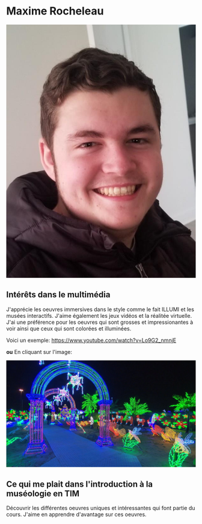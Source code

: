 # Maxime Rocheleau

![photo](photo_maxime_rocheleau.jpg)


## **Intérêts dans le multimédia**
J'apprécie les oeuvres immersives dans le style comme le fait ILLUMI et les musées interactifs. J'aime également les jeux vidéos et la réalitée virtuelle.
J'ai une préférence pour les oeuvres qui sont grosses et impressionantes à voir ainsi que ceux qui sont colorées et illuminées.

Voici un exemple:
<https://www.youtube.com/watch?v=Lo9G2_nmnjE>

**ou**
En cliquant sur l'image:

[![Exemple de capture d'écran](illumi.jpg)](https://www.youtube.com/watch?v=Lo9G2_nmnjE)

## Ce qui me plait dans l'introduction à la muséologie en TIM
Découvrir les différentes oeuvres uniques et intéressantes qui font partie du cours. J'aime en apprendre d'avantage sur ces oeuvres.
